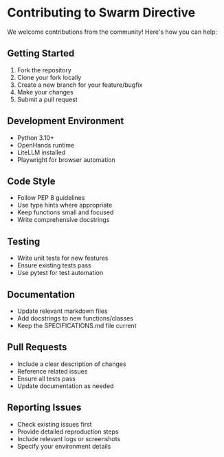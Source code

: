 # Contributing to Swarm Directive

We welcome contributions from the community! Here's how you can help:

## Getting Started
1. Fork the repository
2. Clone your fork locally
3. Create a new branch for your feature/bugfix
4. Make your changes
5. Submit a pull request

## Development Environment
- Python 3.10+
- OpenHands runtime
- LiteLLM installed
- Playwright for browser automation

## Code Style
- Follow PEP 8 guidelines
- Use type hints where appropriate
- Keep functions small and focused
- Write comprehensive docstrings

## Testing
- Write unit tests for new features
- Ensure existing tests pass
- Use pytest for test automation

## Documentation
- Update relevant markdown files
- Add docstrings to new functions/classes
- Keep the SPECIFICATIONS.md file current

## Pull Requests
- Include a clear description of changes
- Reference related issues
- Ensure all tests pass
- Update documentation as needed

## Reporting Issues
- Check existing issues first
- Provide detailed reproduction steps
- Include relevant logs or screenshots
- Specify your environment details